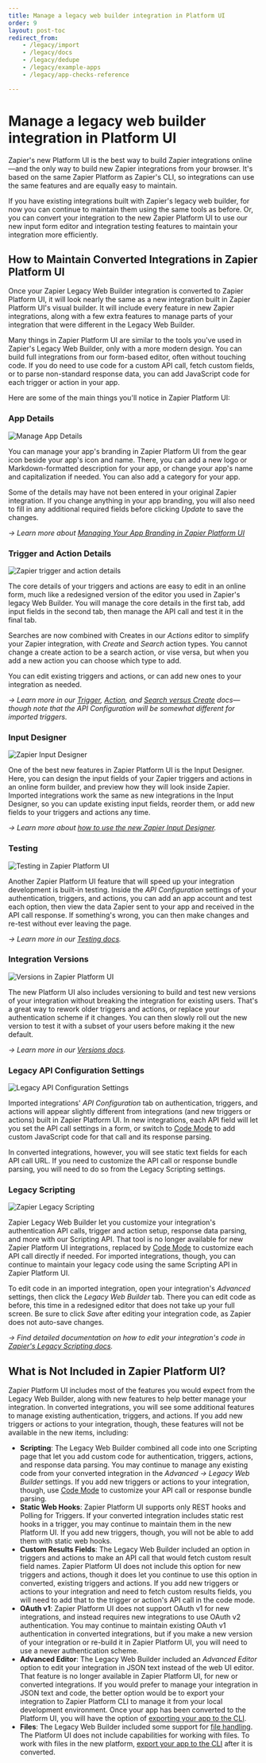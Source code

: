 ```yaml
---
title: Manage a legacy web builder integration in Platform UI
order: 9
layout: post-toc
redirect_from: 
    - /legacy/import
    - /legacy/docs
    - /legacy/dedupe
    - /legacy/example-apps
    - /legacy/app-checks-reference

---
```


# Manage a legacy web builder integration in Platform UI

Zapier's new Platform UI is the best way to build Zapier integrations online—and the only way to build new Zapier integrations from your browser. It's based on the same Zapier Platform as Zapier's CLI, so integrations can use the same features and are equally easy to maintain.

If you have existing integrations built with Zapier's legacy web builder, for now you can continue to maintain them using the same tools as before. Or, you can convert your integration to the new Zapier Platform UI to use our new input form editor and integration testing features to maintain your integration more efficiently.

## How to Maintain Converted Integrations in Zapier Platform UI

Once your Zapier Legacy Web Builder integration is converted to Zapier Platform UI, it will look nearly the same as a new integration built in Zapier Platform UI's visual builder. It will include every feature in new Zapier integrations, along with a few extra features to manage parts of your integration that were different in the Legacy Web Builder.

Many things in Zapier Platform UI are similar to the tools you've used in Zapier's Legacy Web Builder, only with a more modern design. You can build full integrations from our form-based editor, often without touching code. If you do need to use code for a custom API call, fetch custom fields, or to parse non-standard response data, you can add JavaScript code for each trigger or action in your app.

Here are some of the main things you'll notice in Zapier Platform UI:

### App Details

![Manage App Details](https://cdn.zappy.app/1dcf126db0ff36ee4182b42b07f2ee1c.png)

You can manage your app's branding in Zapier Platform UI from the gear icon beside your app's icon and name. There, you can add a new logo or Markdown-formatted description for your app, or change your app's name and capitalization if needed. You can also add a category for your app.

Some of the details may have not been entered in your original Zapier integration. If you change anything in your app branding, you will also need to fill in any additional required fields before clicking _Update_ to save the changes.

_→ Learn more about [Managing Your App Branding in Zapier Platform UI](https://platform.zapier.com/build/add)_

### Trigger and Action Details

![Zapier trigger and action details](https://cdn.zappy.app/2ae53853086711ad11436736bb5d007f.png)

The core details of your triggers and actions are easy to edit in an online form, much like a redesigned version of the editor you used in Zapier's legacy Web Builder. You will manage the core details in the first tab, add input fields in the second tab, then manage the API call and test it in the final tab.

Searches are now combined with Creates in our _Actions_ editor to simplify your Zapier integration, with _Create_ and _Search_ action types. You cannot change a create action to be a search action, or vise versa, but when you add a new action you can choose which type to add.

You can edit existing triggers and actions, or can add new ones to your integration as needed.

_→ Learn more in our [Trigger](https://platform.zapier.com/build/trigger), [Action](https://platform.zapier.com/build/actions), and [Search versus Create](https://platform.zapier.com/build/search-create-action) docs—though note that the API Configuration will be somewhat different for imported triggers._

### Input Designer

![Zapier Input Designer](https://cdn.zappy.app/4aafe32a9f88127b59a5cdfa3dea80c6.png)

One of the best new features in Zapier Platform UI is the Input Designer. Here, you can design the input fields of your Zapier triggers and actions in an online form builder, and preview how they will look inside Zapier. Imported integrations work the same as new integrations in the Input Designer, so you can update existing input fields, reorder them, or add new fields to your triggers and actions any time.

_→ Learn more about [how to use the new Zapier Input Designer](https://platform.zapier.com/build/input-designer)._

### Testing

![Testing in Zapier Platform UI](https://cdn.zappy.app/ccc6bacc29d43787beac2872096a339f.png)

Another Zapier Platform UI feature that will speed up your integration development is built-in testing. Inside the _API Configuration_ settings of your authentication, triggers, and actions, you can add an app account and test each option, then view the data Zapier sent to your app and received in the API call response. If something's wrong, you can then make changes and re-test without ever leaving the page.

_→ Learn more in our [Testing docs](https://platform.zapier.com/build/test-integration)._

### Integration Versions

![Versions in Zapier Platform UI](https://cdn.zappy.app/51c6524e9b5d731777fc2e35af2329e3.png)

The new Platform UI also includes versioning to build and test new versions of your integration without breaking the integration for existing users. That's a great way to rework older triggers and actions, or replace your authentication scheme if it changes. You can then slowly roll out the new version to test it with a subset of your users before making it the new default.

_→ Learn more in our [Versions docs](https://platform.zapier.com/manage/versions-ui)._

### Legacy API Configuration Settings

![Legacy API Configuration Settings](https://cdn.zappy.app/69285c90f9e37fc2803a06beb1395946.png)

Imported integrations' _API Configuration_ tab on authentication, triggers, and actions will appear slightly different from integrations (and new triggers or actions) built in Zapier Platform UI. In new integrations, each API field will let you set the API call settings in a form, or switch to [Code Mode](https://platform.zapier.com/build/code-mode) to add custom JavaScript code for that call and its response parsing.

In converted integrations, however, you will see static text fields for each API call URL. If you need to customize the API call or response bundle parsing, you will need to do so from the Legacy Scripting settings.


### Legacy Scripting

![Zapier Legacy Scripting](https://cdn.zappy.app/ff4188111f5b9c267d983aba6e636c77.png)

Zapier Legacy Web Builder let you customize your integration's authentication API calls, trigger and action setup, response data parsing, and more with our Scripting API. That tool is no longer available for new Zapier Platform UI integrations, replaced by [Code Mode](https://platform.zapier.com/build/code-mode) to customize each API call directly if needed. For imported integrations, though, you can continue to maintain your legacy code using the same Scripting API in Zapier Platform UI.

To edit code in an imported integration, open your integration's _Advanced_ settings, then click the _Legacy Web Builder_ tab. There you can edit code as before, this time in a redesigned editor that does not take up your full screen. Be sure to click _Save_ after editing your integration code, as Zapier does not auto-save changes.

_→ Find detailed documentation on how to edit your integration's code in [Zapier's Legacy Scripting docs](https://platform.zapier.com/legacy/scripting)._

## What is Not Included in Zapier Platform UI?

Zapier Platform UI includes most of the features you would expect from the Legacy Web Builder, along with new features to help better manage your integration. In converted integrations, you will see some additional features to manage existing authentication, triggers, and actions. If you add new triggers or actions to your integration, though, these features will not be available in the new items, including:

- **Scripting**: The Legacy Web Builder combined all code into one Scripting page that let you add custom code for authentication, triggers, actions, and response data parsing. You may continue to manage any existing code from your converted integration in the _Advanced → Legacy Web Builder_ settings. If you add new triggers or actions to your integration, though, use [Code Mode](https://platform.zapier.com/build/code-mode) to customize your API call or response bundle parsing.
- **Static Web Hooks**: Zapier Platform UI supports only REST hooks and Polling for Triggers. If your converted integration includes static rest hooks in a trigger, you may continue to maintain them in the new Platform UI. If you add new triggers, though, you will not be able to add them with static web hooks.
- **Custom Results Fields**: The Legacy Web Builder included an option in triggers and actions to make an API call that would fetch custom result field names. Zapier Platform UI does not include this option for new triggers and actions, though it does let you continue to use this option in converted, existing triggers and actions. If you add new triggers or actions to your integration and need to fetch custom results fields, you will need to add that to the trigger or action's API call in the code mode.
- **OAuth v1**: Zapier Platform UI does not support OAuth v1 for new integrations, and instead requires new integrations to use OAuth v2 authentication. You may continue to maintain existing OAuth v1 authentication in converted integrations, but if you make a new version of your integration or re-build it in Zapier Platform UI, you will need to use a newer authentication scheme.
- **Advanced Editor**: The Legacy Web Builder included an _Advanced Editor_ option to edit your integration in JSON text instead of the web UI editor. That feature is no longer available in Zapier Platform UI, for new or converted integrations. If you would prefer to manage your integration in JSON text and code, the better option would be to export your integration to Zapier Platform CLI to manage it from your local development environment. Once your app has been converted to the Platform UI, you will have the option of [exporting your app to the CLI](https://platform.zapier.com/manage/export-integration).
- **Files**: The Legacy Web Builder included some support for [file handling](https://platform.zapier.com/manage/legacy-scripting#files). The Platform UI does not include capabilities for working with files. To work with files in the new platform, [export your app to the CLI](https://platform.zapier.com/manage/export-integration) after it is converted.



